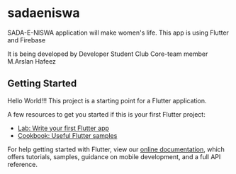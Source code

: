 # sadaeniswa

SADA-E-NISWA application will make women&#x27;s life.
This app is using Flutter and Firebase

It is being developed by Developer Student Club Core-team member
M.Arslan Hafeez
## Getting Started
Hello World!!!
This project is a starting point for a Flutter application.

A few resources to get you started if this is your first Flutter project:

- [Lab: Write your first Flutter app](https://flutter.dev/docs/get-started/codelab)
- [Cookbook: Useful Flutter samples](https://flutter.dev/docs/cookbook)

For help getting started with Flutter, view our
[online documentation](https://flutter.dev/docs), which offers tutorials,
samples, guidance on mobile development, and a full API reference.
